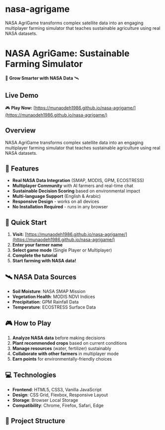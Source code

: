 # nasa-agrigame
NASA AgriGame transforms complex satellite data into an engaging multiplayer farming simulator that teaches sustainable agriculture using real NASA datasets.
# NASA AgriGame: Sustainable Farming Simulator

🌾 **Grow Smarter with NASA Data** 🛰️

## Live Demo
🎮 **Play Now:** [https://munaodeh1986.github.io/nasa-agrigame/](https://munaodeh1986.github.io/nasa-agrigame/)

## Overview
NASA AgriGame transforms complex satellite data into an engaging multiplayer farming simulator that teaches sustainable agriculture using real NASA datasets.

## 🎯 Features
- **Real NASA Data Integration** (SMAP, MODIS, GPM, ECOSTRESS)
- **Multiplayer Community** with AI farmers and real-time chat
- **Sustainable Decision Scoring** based on environmental impact
- **Multi-language Support** (English & Arabic)
- **Responsive Design** - works on all devices
- **No Installation Required** - runs in any browser

## 🚀 Quick Start
1. **Visit:** [https://munaodeh1986.github.io/nasa-agrigame/](https://munaodeh1986.github.io/nasa-agrigame/)
2. **Enter your farmer name**
3. **Select game mode** (Single Player or Multiplayer)
4. **Complete the tutorial**
5. **Start farming with NASA data!**

## 🛰️ NASA Data Sources
- **Soil Moisture**: NASA SMAP Mission
- **Vegetation Health**: MODIS NDVI Indices
- **Precipitation**: GPM Rainfall Data
- **Temperature**: ECOSTRESS Surface Data

## 🎮 How to Play
1. **Analyze NASA data** before making decisions
2. **Plant recommended crops** based on current conditions
3. **Manage resources** (water, fertilizer) sustainably
4. **Collaborate with other farmers** in multiplayer mode
5. **Earn points** for environmentally-friendly choices

## 💻 Technologies
- **Frontend**: HTML5, CSS3, Vanilla JavaScript
- **Design**: CSS Grid, Flexbox, Responsive Layout
- **Storage**: Browser Local Storage
- **Compatibility**: Chrome, Firefox, Safari, Edge

## 📁 Project Structure
